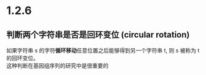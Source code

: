 # 1.2.6
## 判断两个字符串是否是回环变位 (circular rotation)  
如果字符串 s 的字符**循环移动**任意位置之后能够得到另一个字符串 t, 则 s 被称为 t 的回环变位。  
这种判断在基因组序列的研究中是很重要的
